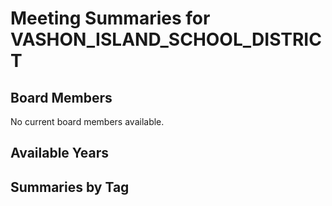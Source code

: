 # Meeting Summaries for VASHON_ISLAND_SCHOOL_DISTRICT

## Board Members

No current board members available.

## Available Years

## Summaries by Tag
